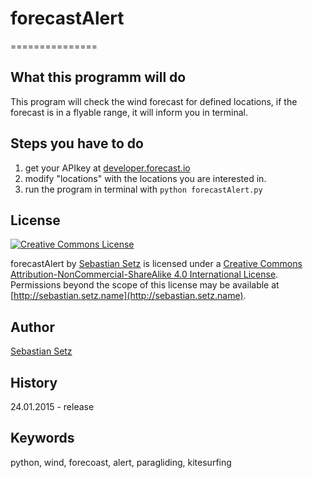 # forecastAlert
===============

## What this programm will do
This program will check the wind forecast for defined locations, if the forecast is in a flyable range, it will inform you in terminal.

## Steps you have to do
1. get your APIkey at [developer.forecast.io](http://developer.forecast.io)
2. modify "locations" with the locations you are interested in.
3. run the program in terminal with `python forecastAlert.py`

## License
[![Creative Commons License][grafik_by-nc-sa]](http://creativecommons.org/licenses/by-nc-sa/4.0/)

forecastAlert by [Sebastian Setz](http://sebastian.setz.name) is licensed under a [Creative Commons Attribution-NonCommercial-ShareAlike 4.0 International License](http://creativecommons.org/licenses/by-nc-sa/4.0/).
Permissions beyond the scope of this license may be available at [http://sebastian.setz.name](http://sebastian.setz.name).

## Author
[Sebastian Setz](http://sebastian.setz.name)

## History
24.01.2015 - release

## Keywords
python, wind, forecoast, alert, paragliding, kitesurfing


[grafik_by-nc-sa]: https://i.creativecommons.org/l/by-nc-sa/4.0/88x31.png
